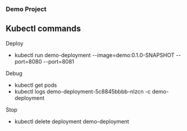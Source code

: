 ### Demo Project

## Kubectl commands

Deploy
- kubectl run demo-deployment --image=demo:0.1.0-SNAPSHOT --port=8080 --port=8081

Debug
- kubectl get pods
- kubectl logs demo-deployment-5c8845bbbb-nlzcn -c demo-deployment

Stop
-  kubectl delete deployment demo-deployment